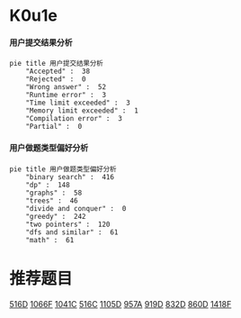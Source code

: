 # K0u1e

<!-- tabs:start -->



#### **用户提交结果分析**

```mermaid
pie title 用户提交结果分析
    "Accepted" :  38
    "Rejected" :  0
    "Wrong answer" :  52
    "Runtime error" :  3
    "Time limit exceeded" :  3
    "Memory limit exceeded" :  1
    "Compilation error" :  3
    "Partial" :  0
```

#### **用户做题类型偏好分析**

```mermaid
pie title 用户做题类型偏好分析
    "binary search" :  416
    "dp" :  148
    "graphs" :  58
    "trees" :  46
    "divide and conquer" :  0
    "greedy" :  242
    "two pointers" :  120
    "dfs and similar" :  61
    "math" :  61
```



<!-- tabs:end -->
# 推荐题目
[516D](https://codeforces.com/contest/516/problem/D)
[1066F](https://codeforces.com/contest/1066/problem/F)
[1041C](https://codeforces.com/contest/1041/problem/C)
[516C](https://codeforces.com/contest/516/problem/C)
[1105D](https://codeforces.com/contest/1105/problem/D)
[957A](https://codeforces.com/contest/957/problem/A)
[919D](https://codeforces.com/contest/919/problem/D)
[832D](https://codeforces.com/contest/832/problem/D)
[860D](https://codeforces.com/contest/860/problem/D)
[1418F](https://codeforces.com/contest/1418/problem/F)
